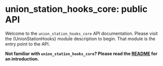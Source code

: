 # union_station_hooks_core: public API

Welcome to the `union_station_hooks_core` API documentation. Please visit the {UnionStationHooks} module description to begin. That module is the entry point to the API.

**Not familiar with `union_station_hooks_core`? Please read the [README](https://github.com/phusion/union_station_hooks_core) for an introduction.**
